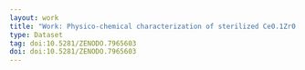 ```yaml
---
layout: work
title: "Work: Physico-chemical characterization of sterilized Ce0.1Zr0.9O2 nanoparticles by XPS / HAXPES / SEM"
type: Dataset
tag: doi:10.5281/ZENODO.7965603
doi: doi:10.5281/ZENODO.7965603
---
```

